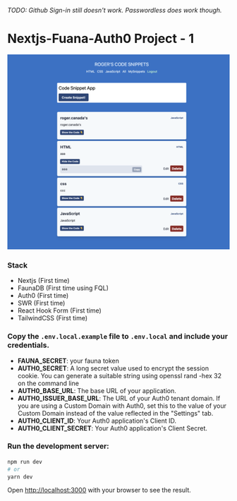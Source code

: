 _TODO: Github Sign-in still doesn't work. Passwordless does work though._

# Nextjs-Fuana-Auth0 Project - 1

![Preview](screen-shot.png)

### Stack

- Nextjs (First time)
- FaunaDB (First time using FQL)
- Auth0 (First time)
- SWR (First time)
- React Hook Form (First time)
- TailwindCSS (First time)

### Copy the `.env.local.example` file to `.env.local` and include your credentials.

- **FAUNA_SECRET**: your fauna token
- **AUTH0_SECRET**: A long secret value used to encrypt the session cookie. You can generate a suitable string using openssl rand -hex 32 on the command line
- **AUTH0_BASE_URL**: The base URL of your application.
- **AUTH0_ISSUER_BASE_URL**: The URL of your Auth0 tenant domain. If you are using a Custom Domain with Auth0, set this to the value of your Custom Domain instead of the value reflected in the "Settings" tab.
- **AUTH0_CLIENT_ID**: Your Auth0 application's Client ID.
- **AUTH0_CLIENT_SECRET**: Your Auth0 application's Client Secret.

### Run the development server:

```bash
npm run dev
# or
yarn dev
```

Open [http://localhost:3000](http://localhost:3000) with your browser to see the result.
